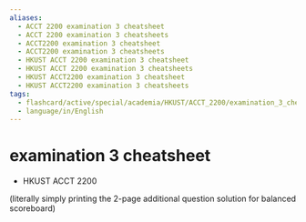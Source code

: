 ```yaml
---
aliases:
  - ACCT 2200 examination 3 cheatsheet
  - ACCT 2200 examination 3 cheatsheets
  - ACCT2200 examination 3 cheatsheet
  - ACCT2200 examination 3 cheatsheets
  - HKUST ACCT 2200 examination 3 cheatsheet
  - HKUST ACCT 2200 examination 3 cheatsheets
  - HKUST ACCT2200 examination 3 cheatsheet
  - HKUST ACCT2200 examination 3 cheatsheets
tags:
  - flashcard/active/special/academia/HKUST/ACCT_2200/examination_3_cheatsheet
  - language/in/English
---
```


# examination 3 cheatsheet

- HKUST ACCT 2200

\(literally simply printing the 2-page additional question solution for balanced scoreboard\)
